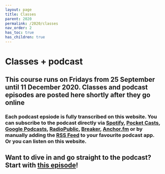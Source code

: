 ```yaml
---
layout: page
title: Classes
parent: 2020
permalink: /2020/classes
nav_order: 2
has_toc: true
has_children: true
---
```


# Classes + podcast

## This course runs on Fridays from 25 September until 11 December 2020. Classes and podcast episodes are posted here shortly after they go online

### Each podcast epsiode is fully transcribed on this website. You can subscribe to the podcast directly via [Spotify](https://open.spotify.com/show/3sYD3KyPJXnIHUY2m2uFcy), [Pocket Casts](https://pca.st/h40ivs5f), [Google Podcasts](https://www.google.com/podcasts?feed=aHR0cHM6Ly9hbmNob3IuZm0vcy8zN2QzMjZjNC9wb2RjYXN0L3Jzcw==), [RadioPublic](https://radiopublic.com/scripted-design-WaxpdP/episodes), [Breaker](https://breaker.audio/scripted-design), [Anchor.fm](https://anchor.fm/scripteddesign) or by manually adding the [RSS Feed](https://anchor.fm/s/37d326c4/podcast/rss) to your favourite podcast app. Or you can listen on this website.

## Want to dive in and go straight to the podcast? Start with [this episode](/2020/classes/w00e00)!
